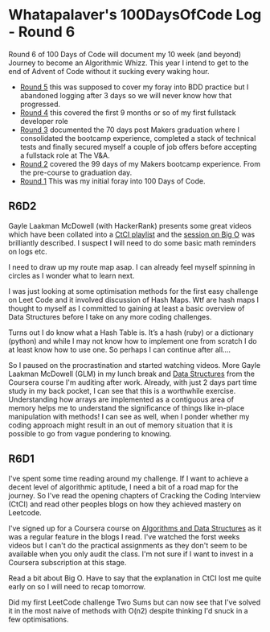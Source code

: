 Whatapalaver's 100DaysOfCode Log - Round 6
===

Round 6 of 100 Days of Code will document my 10 week (and beyond) Journey to become an Algorithmic Whizz. This year I intend to get to the end of Advent of Code without it sucking every waking hour.

- [Round 5](https://github.com/Whatapalaver/100_Days_of_Code/blob/master/r5-log.md) this was supposed to cover my foray into BDD practice but I abandoned logging after 3 days so we will never know how that progressed.
- [Round 4](https://github.com/Whatapalaver/100_Days_of_Code/blob/master/r4-log.md) this covered the first 9 months or so of my first fullstack developer role
- [Round 3](https://github.com/Whatapalaver/100_Days_of_Code/blob/master/r3-log.md) documented the 70 days post Makers graduation where I consolidated the bootcamp experience, completed a stack of technical tests and finally secured myself a couple of job offers before accepting a fullstack role at The V&A.
- [Round 2](https://github.com/Whatapalaver/100_Days_of_Code/blob/master/r2-log.md) covered the 99 days of my Makers bootcamp experience. From the pre-course to graduation day.
- [Round 1](https://github.com/Whatapalaver/100_Days_of_Code/blob/master/r2-log.md) This was my initial foray into 100 Days of Code.



R6D2
---

Gayle Laakman McDowell (with HackerRank) presents some great videos which have been collated into a [CtCI playlist](https://www.youtube.com/playlist?list=PLX6IKgS15Ue02WDPRCmYKuZicQHit9kFt) and the [session on Big O](https://www.youtube.com/watch?v=v4cd1O4zkGw) was brilliantly described. I suspect I will need to do some basic math reminders on logs etc.

I need to draw up my route map asap. I can already feel myself spinning in circles as I wonder what to learn next. 

I was just looking at some optimisation methods for the first easy challenge on Leet Code and it involved discussion of Hash Maps. Wtf are hash maps I thought to myself as I committed to gaining at least a basic overview of Data Structures before I take on any more coding challenges.

Turns out I do know what a Hash Table is. It’s a hash (ruby) or a dictionary (python) and while I may not know how to implement one from scratch I do at least know how to use one. So perhaps I can continue after all….

So I paused on the procrastination and started watching videos. More Gayle Laakman McDowell (GLM) in my lunch break and [Data Structures](https://www.coursera.org/specializations/data-structures-algorithms) from the Coursera course I'm auditing after work. Already, with just 2 days part time study in my back pocket, I can see that this is a worthwhile exercise. Understanding how arrays are implemented as a contiguous area of memory helps me to understand the significance of things like in-place manipulation with methods! I can see as well, when I ponder whether my coding approach might result in an out of memory situation that it is possible to go from vague pondering to knowing. 


R6D1
---

I've spent some time reading around my challenge. If I want to achieve a decent level of algorithmic aptitude, I need a bit of a road map for the journey. So I've read the opening chapters of Cracking the Coding Interview (CtCI) and read other peoples blogs on how they achieved mastery on Leetcode.

I've signed up for a Coursera course on [Algorithms and Data Structures](https://www.coursera.org/specializations/data-structures-algorithms) as it was a regular feature in the blogs I read. I've watched the forst weeks videos but I can't do the practical assignments as they don't seem to be available when you only audit the class. I'm not sure if I want to invest in a Coursera subscription at this stage.

Read a bit about Big O. Have to say that the explanation in CtCI lost me quite early on so I will need to recap tomorrow.

Did my first LeetCode challenge Two Sums but can now see that I've solved it in the most naive of methods with O(n2) despite thinking I'd snuck in a few optimisations.
